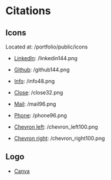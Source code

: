 # Citations

## Icons

Located at: /portfolio/public/icons

- [LinkedIn](https://icons8.com/icon/xuvGCOXi8Wyg/linkedin): /linkedin144.png

- [Github](https://icons8.com/icon/zuHqpgzrusU5/github): /github144.png

- [Info](https://icons8.com/icon/lzICmAiUWSkI/info): /info48.png

- [Close](https://icons8.com/icon/43529/close): /close32.png

- [Mail](https://icons8.com/icon/86875/mail): /mail96.png

- [Phone](https://icons8.com/icon/78382/phone): /phone96.png

- [Chevron left](https://icons8.com/icon/39789/chevron-left): /chevron_left100.png

- [Chevron right](https://icons8.com/icon/39790/chevron-right): /chevron_right100.png

## Logo

- [Canva](https://canva.com)
